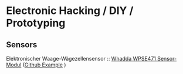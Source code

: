 # Electronic Hacking / DIY / Prototyping

## Sensors

Elektronischer Waage-Wägezellensensor :: [Whadda WPSE471 Sensor-Modul](https://whadda.com/product/electronic-scale-load-cell-sensor-wpse471/) ([Github Example](https://github.com/WhaddaMakers/Electronic-scale-load-cell-sensor) )
